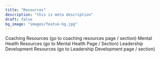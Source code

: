 ```yaml
---
title: "Resources"
description: "this is meta description"
draft: false
bg_image: "images/featue-bg.jpg"
---
```

Coaching Resources (go to coaching resources page / section)
Mental Health Resources (go to Mental Health Page / Section) 
Leadership Development Resources (go to Leadership Development page / section)
